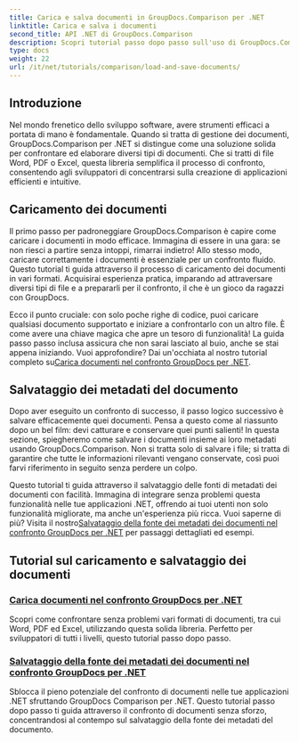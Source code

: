 ```yaml
---
title: Carica e salva documenti in GroupDocs.Comparison per .NET
linktitle: Carica e salva i documenti
second_title: API .NET di GroupDocs.Comparison
description: Scopri tutorial passo dopo passo sull'uso di GroupDocs.Comparison per .NET per caricare e salvare documenti in modo efficiente. Perfetto per gli sviluppatori che desiderano semplificare i confronti di documenti.
type: docs
weight: 22
url: /it/net/tutorials/comparison/load-and-save-documents/
---
```

## Introduzione

Nel mondo frenetico dello sviluppo software, avere strumenti efficaci a portata di mano è fondamentale. Quando si tratta di gestione dei documenti, GroupDocs.Comparison per .NET si distingue come una soluzione solida per confrontare ed elaborare diversi tipi di documenti. Che si tratti di file Word, PDF o Excel, questa libreria semplifica il processo di confronto, consentendo agli sviluppatori di concentrarsi sulla creazione di applicazioni efficienti e intuitive.

## Caricamento dei documenti

Il primo passo per padroneggiare GroupDocs.Comparison è capire come caricare i documenti in modo efficace. Immagina di essere in una gara: se non riesci a partire senza intoppi, rimarrai indietro! Allo stesso modo, caricare correttamente i documenti è essenziale per un confronto fluido. Questo tutorial ti guida attraverso il processo di caricamento dei documenti in vari formati. Acquisirai esperienza pratica, imparando ad attraversare diversi tipi di file e a prepararli per il confronto, il che è un gioco da ragazzi con GroupDocs.

Ecco il punto cruciale: con solo poche righe di codice, puoi caricare qualsiasi documento supportato e iniziare a confrontarlo con un altro file. È come avere una chiave magica che apre un tesoro di funzionalità! La guida passo passo inclusa assicura che non sarai lasciato al buio, anche se stai appena iniziando. Vuoi approfondire? Dai un'occhiata al nostro tutorial completo su[Carica documenti nel confronto GroupDocs per .NET](./load-documents/).

## Salvataggio dei metadati del documento

Dopo aver eseguito un confronto di successo, il passo logico successivo è salvare efficacemente quei documenti. Pensa a questo come al riassunto dopo un bel film: devi catturare e conservare quei punti salienti! In questa sezione, spiegheremo come salvare i documenti insieme ai loro metadati usando GroupDocs.Comparison. Non si tratta solo di salvare i file; si tratta di garantire che tutte le informazioni rilevanti vengano conservate, così puoi farvi riferimento in seguito senza perdere un colpo.

Questo tutorial ti guida attraverso il salvataggio delle fonti di metadati dei documenti con facilità. Immagina di integrare senza problemi questa funzionalità nelle tue applicazioni .NET, offrendo ai tuoi utenti non solo funzionalità migliorate, ma anche un'esperienza più ricca. Vuoi saperne di più? Visita il nostro[Salvataggio della fonte dei metadati dei documenti nel confronto GroupDocs per .NET](./save-documents-metadata-source/) per passaggi dettagliati ed esempi.

## Tutorial sul caricamento e salvataggio dei documenti
### [Carica documenti nel confronto GroupDocs per .NET](./load-documents/)
Scopri come confrontare senza problemi vari formati di documenti, tra cui Word, PDF ed Excel, utilizzando questa solida libreria. Perfetto per sviluppatori di tutti i livelli, questo tutorial passo dopo passo.
### [Salvataggio della fonte dei metadati dei documenti nel confronto GroupDocs per .NET](./save-documents-metadata-source/)
Sblocca il pieno potenziale del confronto di documenti nelle tue applicazioni .NET sfruttando GroupDocs Comparison per .NET. Questo tutorial passo dopo passo ti guida attraverso il confronto di documenti senza sforzo, concentrandosi al contempo sul salvataggio della fonte dei metadati del documento.
